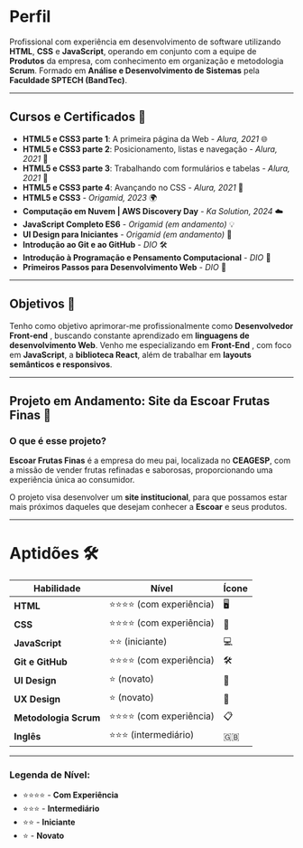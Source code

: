 # **Perfil**

Profissional com experiência em desenvolvimento de software utilizando **HTML**, **CSS** e **JavaScript**, operando em conjunto com a equipe de **Produtos** da empresa, com conhecimento em organização e metodologia **Scrum**. Formado em **Análise e Desenvolvimento de Sistemas** pela **Faculdade SPTECH (BandTec)**.

---

## **Cursos e Certificados** 📜

- **HTML5 e CSS3 parte 1**: A primeira página da Web - *Alura, 2021* 🌐
- **HTML5 e CSS3 parte 2**: Posicionamento, listas e navegação - *Alura, 2021* 🧭
- **HTML5 e CSS3 parte 3**: Trabalhando com formulários e tabelas - *Alura, 2021* 📑
- **HTML5 e CSS3 parte 4**: Avançando no CSS - *Alura, 2021* 🚀
- **HTML5 e CSS3** - *Origamid, 2023* 🌍
- **Computação em Nuvem | AWS Discovery Day** - *Ka Solution, 2024* ☁️
- **JavaScript Completo ES6** - *Origamid (em andamento)* 💡
- **UI Design para Iniciantes** - *Origamid (em andamento)* 🎨
- **Introdução ao Git e ao GitHub** - *DIO* 🛠️
- **Introdução à Programação e Pensamento Computacional** - *DIO* 🤖
- **Primeiros Passos para Desenvolvimento Web** - *DIO* 🏁

---

## **Objetivos** 🎯

Tenho como objetivo aprimorar-me profissionalmente como **Desenvolvedor Front-end** , buscando constante aprendizado em **linguagens de desenvolvimento Web**. Venho me especializando em **Front-End** , com foco em **JavaScript**, a **biblioteca React**, além de trabalhar em **layouts semânticos e responsivos**.

---

## **Projeto em Andamento: Site da Escoar Frutas Finas** 🍒

### **O que é esse projeto?**
**Escoar Frutas Finas** é a empresa do meu pai, localizada no **CEAGESP**, com a missão de vender frutas refinadas e saborosas, proporcionando uma experiência única ao consumidor.

O projeto visa desenvolver um **site institucional**, para que possamos estar mais próximos daqueles que desejam conhecer a **Escoar** e seus produtos.

---
# **Aptidões** 🛠️

| **Habilidade**         | **Nível**            |  **Ícone**  |
|------------------------|----------------------|-------------|
| **HTML**               | ⭐⭐⭐⭐ (com experiência) | 🖥️         |
| **CSS**                | ⭐⭐⭐⭐ (com experiência) | 🎨         |
| **JavaScript**         | ⭐⭐ (iniciante)         | 💻         |
| **Git e GitHub**       | ⭐⭐⭐⭐ (com experiência) | 🛠️         |
| **UI Design**          | ⭐ (novato)            | 🎨         |
| **UX Design**          | ⭐ (novato)            | 🧠         |
| **Metodologia Scrum**  | ⭐⭐⭐⭐ (com experiência) | 📋         |
| **Inglês**             | ⭐⭐⭐ (intermediário)   | 🇬🇧         |

---

### **Legenda de Nível:**
- ⭐⭐⭐⭐ - **Com Experiência**
- ⭐⭐⭐  - **Intermediário**
- ⭐⭐   - **Iniciante**
- ⭐    - **Novato**
